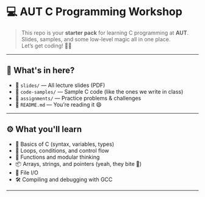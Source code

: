 # 💻 AUT C Programming Workshop

 
> This repo is your **starter pack** for learning C programming at **AUT**.  
> Slides, samples, and some low-level magic all in one place.  
> Let’s get coding! 🧠✨

---

## 🧭 What's in here?

- 📁 `slides/` — All lecture slides (PDF)  
- 📁 `code-samples/` — Sample C code (like the ones we write in class)  
- 📁 `assignments/` — Practice problems & challenges  
- 📄 `README.md` — You’re reading it 😄

---



## ⚙️ What you'll learn

- 🧱 Basics of C (syntax, variables, types)  
- 🔁 Loops, conditions, and control flow  
- 🧠 Functions and modular thinking  
- 📦 Arrays, strings, and pointers (yeah, they bite 🐍)  
- 📂 File I/O  
- 🛠️ Compiling and debugging with GCC

---
